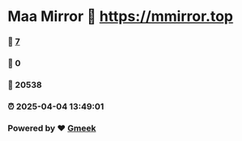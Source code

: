 # Maa Mirror :link: https://mmirror.top 
### :page_facing_up: [7](https://mmirror.top/tag.html) 
### :speech_balloon: 0 
### :hibiscus: 20538 
### :alarm_clock: 2025-04-04 13:49:01 
### Powered by :heart: [Gmeek](https://github.com/Meekdai/Gmeek)
